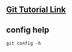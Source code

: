 
## [Git Tutorial Link](https://www.youtube.com/watch?v=tRZGeaHPoaw&ab_channel=KevinStratvert)


## config help

```git
git config -h
```

















